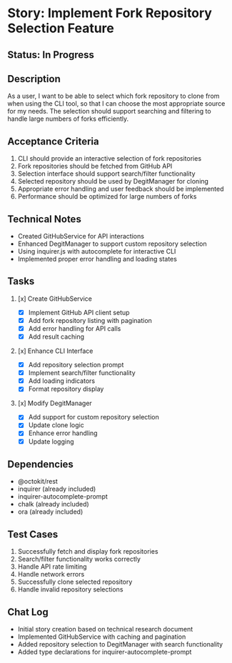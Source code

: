 # Story: Implement Fork Repository Selection Feature

## Status: In Progress

## Description

As a user, I want to be able to select which fork repository to clone from when using the CLI tool, so that I can choose the most appropriate source for my needs. The selection should support searching and filtering to handle large numbers of forks efficiently.

## Acceptance Criteria

1. CLI should provide an interactive selection of fork repositories
2. Fork repositories should be fetched from GitHub API
3. Selection interface should support search/filter functionality
4. Selected repository should be used by DegitManager for cloning
5. Appropriate error handling and user feedback should be implemented
6. Performance should be optimized for large numbers of forks

## Technical Notes

- Created GitHubService for API interactions
- Enhanced DegitManager to support custom repository selection
- Using inquirer.js with autocomplete for interactive CLI
- Implemented proper error handling and loading states

## Tasks

1. [x] Create GitHubService

    - [x] Implement GitHub API client setup
    - [x] Add fork repository listing with pagination
    - [x] Add error handling for API calls
    - [x] Add result caching

2. [x] Enhance CLI Interface

    - [x] Add repository selection prompt
    - [x] Implement search/filter functionality
    - [x] Add loading indicators
    - [x] Format repository display

3. [x] Modify DegitManager
    - [x] Add support for custom repository selection
    - [x] Update clone logic
    - [x] Enhance error handling
    - [x] Update logging

## Dependencies

- @octokit/rest
- inquirer (already included)
- inquirer-autocomplete-prompt
- chalk (already included)
- ora (already included)

## Test Cases

1. Successfully fetch and display fork repositories
2. Search/filter functionality works correctly
3. Handle API rate limiting
4. Handle network errors
5. Successfully clone selected repository
6. Handle invalid repository selections

## Chat Log

- Initial story creation based on technical research document
- Implemented GitHubService with caching and pagination
- Added repository selection to DegitManager with search functionality
- Added type declarations for inquirer-autocomplete-prompt
